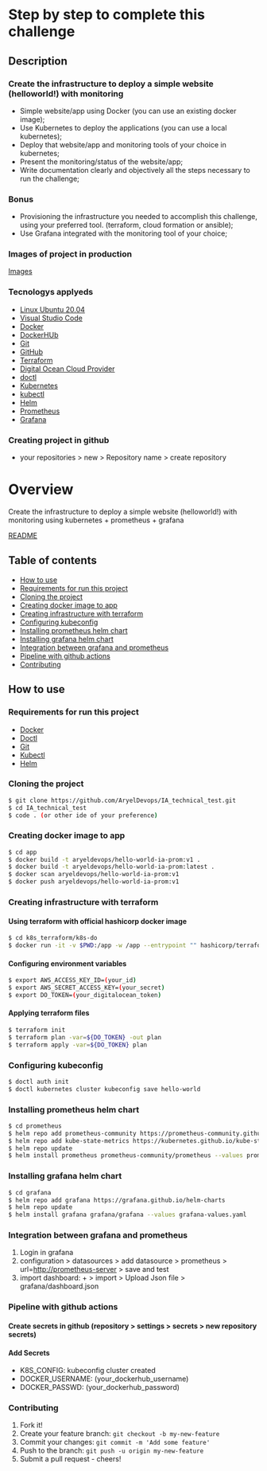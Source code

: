 # Step by step to complete this challenge

## Description

### Create the infrastructure to deploy a simple website (helloworld!) with monitoring

* Simple website/app using Docker (you can use an existing docker image);
* Use Kubernetes to deploy the applications (you can use a local kubernetes);
* Deploy that website/app and monitoring tools of your choice in kubernetes;
* Present the monitoring/status of the website/app;
* Write documentation clearly and objectively all the steps necessary to run the challenge;

### Bonus

* Provisioning the infrastructure you needed to accomplish this challenge, using your
preferred tool. (terraform, cloud formation or ansible);
* Use Grafana integrated with the monitoring tool of your choice;

### Images of project in production

[Images](images_results)

### Tecnologys applyeds

* [Linux Ubuntu 20.04](https://ubuntu.com/download)
* [Visual Studio Code](https://visualstudio.microsoft.com/pt-br/)
* [Docker](https://docs.docker.com/engine/install/)
* [DockerHUb](https://hub.docker.com/)
* [Git](https://git-scm.com/)
* [GitHub](https://github.com)
* [Terraform](https://www.terraform.io/)
* [Digital Ocean Cloud Provider](https://cloud.digitalocean.com/)
* [doctl](https://docs.digitalocean.com/reference/doctl/how-to/install/)
* [Kubernetes](https://kubernetes.io/pt-br/)
* [kubectl](https://kubernetes.io/docs/tasks/tools/install-kubectl-linux/)
* [Helm](https://helm.sh/)
* [Prometheus](https://prometheus.io/)
* [Grafana](https://grafana.com/)

### Creating project in github

* your repositories > new > Repository name > create repository

# Overview

Create the infrastructure to deploy a simple website (helloworld!) with
monitoring using kubernetes + prometheus + grafana

[README](README.md)

## Table of contents

* [How to use](#How-to-use)
* [Requirements for run this project](#Requirements-for-run-this-project)
* [Cloning the project](#Cloning-the-project)
* [Creating docker image to app](#Creating-docker-image-to-app)
* [Creating infrastructure with terraform](#Creating-infrastructure-with-terraform)
* [Configuring kubeconfig](#Configuring-kubeconfig)
* [Installing prometheus helm chart](#Installing-prometheus-helm-chart)
* [Installing grafana helm chart](#Installing-grafana-helm-chart)
* [Integration between grafana and prometheus](#Integration-between-grafana-and-prometheus)
* [Pipeline with github actions](#Pipeline-with-github-actions)
* [Contributing](#Contributing)

## How to use

### Requirements for run this project

* [Docker](https://docs.docker.com/engine/install/)
* [Doctl](https://docs.digitalocean.com/reference/doctl/how-to/install/)
* [Git](https://git-scm.com/)
* [Kubectl](https://kubernetes.io/docs/tasks/tools/install-kubectl-linux/)
* [Helm](https://helm.sh/)

### Cloning the project

```sh
$ git clone https://github.com/AryelDevops/IA_technical_test.git
$ cd IA_technical_test
$ code . (or other ide of your preference)
```

### Creating docker image to app

```sh
$ cd app
$ docker build -t aryeldevops/hello-world-ia-prom:v1 .
$ docker build -t aryeldevops/hello-world-ia-prom:latest .
$ docker scan aryeldevops/hello-world-ia-prom:v1
$ docker push aryeldevops/hello-world-ia-prom:v1
```

### Creating infrastructure with terraform

#### Using terraform with official hashicorp docker image

```sh
$ cd k8s_terraform/k8s-do
$ docker run -it -v $PWD:/app -w /app --entrypoint "" hashicorp/terraform:light sh
```

#### Configuring environment variables

```sh
$ export AWS_ACCESS_KEY_ID=(your_id)
$ export AWS_SECRET_ACCESS_KEY=(your_secret)
$ export DO_TOKEN=(your_digitalocean_token)
```

#### Applying terraform files

```sh
$ terraform init
$ terraform plan -var=${DO_TOKEN} -out plan
$ terraform apply -var=${DO_TOKEN} plan
```

### Configuring kubeconfig

```sh
$ doctl auth init 
$ doctl kubernetes cluster kubeconfig save hello-world 
```

### Installing prometheus helm chart

```sh
$ cd prometheus
$ helm repo add prometheus-community https://prometheus-community.github.io/helm-charts
$ helm repo add kube-state-metrics https://kubernetes.github.io/kube-state-metrics
$ helm repo update
$ helm install prometheus prometheus-community/prometheus --values prometheus-values.yaml
```

### Installing grafana helm chart

```sh
$ cd grafana
$ helm repo add grafana https://grafana.github.io/helm-charts
$ helm repo update
$ helm install grafana grafana/grafana --values grafana-values.yaml
```

### Integration between grafana and prometheus

1. Login in grafana
2. configuration > datasources > add datasource > prometheus > url=<http://prometheus-server> > save and test
3. import dashboard: + > import > Upload Json file > grafana/dashboard.json

### Pipeline with github actions

#### Create secrets in github (repository > settings > secrets > new repository secrets)

#### Add Secrets

* K8S_CONFIG: kubeconfig cluster created
* DOCKER_USERNAME: (your_dockerhub_username)
* DOCKER_PASSWD: (your_dockerhub_password)

### Contributing

1. Fork it!
2. Create your feature branch: `git checkout -b my-new-feature`
3. Commit your changes: `git commit -m 'Add some feature'`
4. Push to the branch: `git push -u origin my-new-feature`
5. Submit a pull request - cheers!
